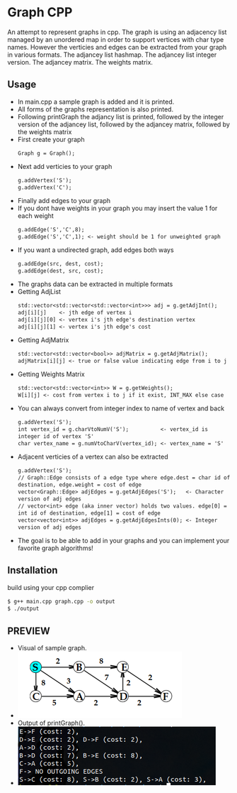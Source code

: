 # Graph CPP
An attempt to represent graphs in cpp. The graph is using an adjacency list managed by an unordered map in order to support vertices with char type names. However the verticies and edges can be extracted from your graph in various formats. The adjancey list hashmap. The adjancey list integer version. The adjancey matrix. The weights matrix.
## Usage
* In main.cpp a sample graph is added and it is printed.
* All forms of the graphs representation is also printed.
* Following printGraph the adjancy list is printed, followed by the integer version of the adjancey list, followed by the adjancey matrix, followed by the weights matrix
* First create your graph
  ```
  Graph g = Graph();
  ```
* Next add verticies to your graph
  ```
  g.addVertex('S');
  g.addVertex('C');
  ```
* Finally add edges to your graph
* If you dont have weights in your graph you may insert the value 1 for each weight
  ```
  g.addEdge('S','C',8);
  g.addEdge('S','C',1); <- weight should be 1 for unweighted graph 
  ```
* If you want a undirected graph, add edges both ways
  ```
  g.addEdge(src, dest, cost);
  g.addEdge(dest, src, cost);
  ```
* The graphs data can be extracted in multiple formats
* Getting AdjList 
  ```
  std::vector<std::vector<std::vector<int>>> adj = g.getAdjInt();
  adj[i][j]    <- jth edge of vertex i
  adj[i][j][0] <- vertex i's jth edge's destination vertex
  adj[i][j][1] <- vertex i's jth edge's cost
  ```
* Getting AdjMatrix
  ```
  std::vector<std::vector<bool>> adjMatrix = g.getAdjMatrix();
  adjMatrix[i][j] <- true or false value indicating edge from i to j
  ```
* Getting Weights Matrix
  ```
  std::vector<std::vector<int>> W = g.getWeights();
  W[i][j] <- cost from vertex i to j if it exist, INT_MAX else case
  ```
* You can always convert from integer index to name of vertex and back
  ```
  g.addVertex('S');
  int vertex_id = g.charVtoNumV('S');          <- vertex_id is integer id of vertex 'S'
  char vertex_name = g.numVtoCharV(vertex_id); <- vertex_name = 'S'
  ```
* Adjacent verticies of a vertex can also be extracted
  ```
  g.addVertex('S');
  // Graph::Edge consists of a edge type where edge.dest = char id of destination, edge.weight = cost of edge
  vector<Graph::Edge> adjEdges = g.getAdjEdges('S');   <- Character version of adj edges
  // vector<int> edge (aka inner vector) holds two values. edge[0] = int id of destination, edge[1] = cost of edge
  vector<vector<int>> adjEdges = g.getAdjEdgesInts(0); <- Integer version of adj edges
  ```
* The goal is to be able to add in your graphs and you can implement your favorite graph algorithms!

## Installation
build using your cpp complier
```sh
$ g++ main.cpp graph.cpp -o output
$ ./output
```
## PREVIEW 
  *  Visual of sample graph.
  *  ![Sample Graph inserted in main.cpp](sample/samplegraphvisual.png)
  *  Output of printGraph().
  *  ![output of main.cpp](sample/outputex.png)


